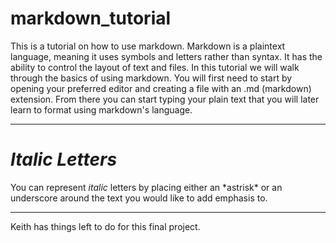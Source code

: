 # markdown_tutorial
This is a tutorial on how to use markdown. Markdown is a plaintext language, meaning it uses symbols and letters rather than syntax. It has the ability to control the layout of text and files. In this tutorial we will walk through the basics of using markdown. You will first need to start by opening your preferred editor and creating a file with an .md (markdown) extension. From there you can start typing your plain text that you will later learn to format using markdown's language.
***
# _Italic Letters_
You can represent _italic_ letters by placing either an \*astrisk\* or an underscore around the text you would like to add emphasis to.
***

Keith has things left to do for this final project.
